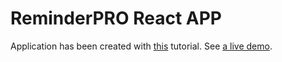 # ReminderPRO React APP

Application has been created with [this](https://www.udemy.com/react-js-and-redux-mastering-web-apps/learn/v4/content) tutorial. See [a live demo](https://webwarriors.pl/michalwielgus/react/reminder-pro-react-app).
